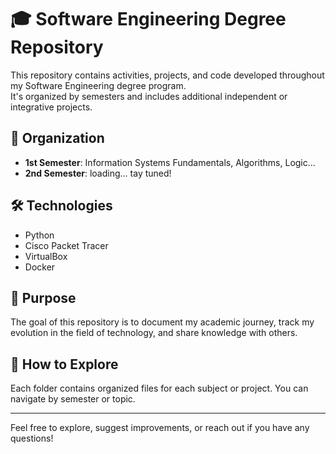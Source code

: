 # 🎓 Software Engineering Degree Repository

This repository contains activities, projects, and code developed throughout my Software Engineering degree program.  
It's organized by semesters and includes additional independent or integrative projects.

## 📁 Organization

- **1st Semester**: Information Systems Fundamentals, Algorithms, Logic...
- **2nd Semester**: loading... tay tuned!

## 🛠️ Technologies

- Python
- Cisco Packet Tracer
- VirtualBox
- Docker

## 📌 Purpose

The goal of this repository is to document my academic journey, track my evolution in the field of technology, and share knowledge with others.

## 🚀 How to Explore

Each folder contains organized files for each subject or project. You can navigate by semester or topic.

---

Feel free to explore, suggest improvements, or reach out if you have any questions!
